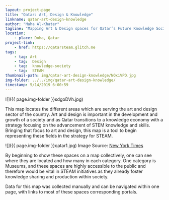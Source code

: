 ```yaml
---
layout: project-page
title: "Qatar: Art, Design & Knowledge"
linkname: qatar-art-design-knowledge
author: "Maha Al-Khater"
tagline: "Mapping Art & Design spaces for Qatar’s Future Knowledge Society"
location:
    - place: Doha, Qatar
project-link:
    - href: https://qatarsteam.glitch.me
tags:
    - tag: Art
    - tag:  Design
    - tag:  knowledge-society
    - tag:  STEAM
thumbnail-path: img/qatar-art-design-knowledge/NOxiVPD.jpg
img-folder: ../../img/qatar-art-design-knowledge/
timestamp: 5/14/2019 6:00:59
---
```

![]({{ page.img-folder }}sdgoDVh.jpg)

This map locates the different areas which are serving the art and design sector of the country. Art and design is important in the development and growth of a society and as Qatar transitions to a knowledge economy with a strategy focusing on the advancement of STEM knowledge and skills. Bringing that focus to art and design, this map is a tool to begin representing these fields in the strategy for STEAM. 

![]({{ page.img-folder }}qatar1.jpg)
Image Source: [New York Times](https://www.nytimes.com/2019/03/28/arts/qatar-national-museum-jean-nouvel.html)

By beginning to show these spaces on a map collectively, one can see where they are located and how many in each category. One category is Museums, and these spaces are highly accessible to the public and therefore would be vital in STEAM initiatives as they already foster knowledge sharing and production within society. 

Data for this map was collected manually and can be navigated within one page, with links to most of these spaces corresponding portals. 

